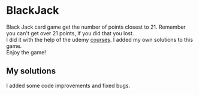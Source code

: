 # BlackJack
Black Jack card game get the number of points closest to 21. Remember you can't get over 21 points, if you did that you lost.</br>
I did it with the help of the udemy [courses](https://www.udemy.com/course/programowanie-obiektowe-w-javascript/). I added my own solutions to this game.</br>
Enjoy the game!

## My solutions 
I added some code improvements and fixed bugs.
